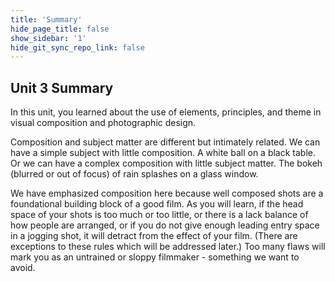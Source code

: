 ```yaml
---
title: 'Summary'
hide_page_title: false
show_sidebar: '1'
hide_git_sync_repo_link: false
---
```

## Unit 3 Summary

In this unit, you learned about the use of elements, principles, and theme in visual composition and photographic design.

Composition and subject matter are different but intimately related. We can have a simple subject with little composition. A white ball on a black table. Or we can have a complex composition with little subject matter. The bokeh (blurred or out of focus) of rain splashes on a glass window.  

We have emphasized composition here because well composed shots are a foundational building block of a good film. As you will learn, if the head space of your shots is too much or too little, or there is a lack balance of how people are arranged, or if you do not give enough leading entry space in a jogging shot, it will detract from the effect of your film. (There are exceptions to these rules which will be addressed later.) Too many flaws will mark you as an untrained or sloppy filmmaker - something we want to avoid.   
